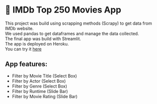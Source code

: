 # 🍿 IMDb Top 250 Movies App

This project was build using scrapping methods (Scrapy) to get data from IMDb website. \
We used pandas to get dataframes and manage the data collected. \
The final app was build with Streamlit. \
The app is deployed on Heroku. \
You can try it [here](https://imdb-top-250-movies.herokuapp.com/) 

## App features:
* Filter by Movie Title (Select Box)
* Filter by Actor (Select Box)
* Filter by Genre (Select Box)
* Filter by Runtime (Slide Bar)
* Filter by Movie Rating (Slide Bar)
